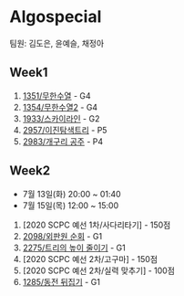 # Algospecial
팀원: 김도은, 윤예슬, 채정아

## Week1

1. [1351/무한수열](https://www.acmicpc.net/problem/1351) - G4
2. [1354/무한수열2](https://www.acmicpc.net/problem/1354) - G4
3. [1933/스카이라인](https://www.acmicpc.net/problem/1933) - G2
4. [2957/이진탐색트리](https://www.acmicpc.net/problem/2957) - P5
5. [2983/개구리 공주](https://www.acmicpc.net/problem/2983) - P4

## Week2
- 7월 13일(화) 20:00 ~ 01:40
- 7월 15일(목) 12:00 ~ 15:00
1. [2020 SCPC 예선 1차/사다리타기] - 150점
2. [2098/외판원 순회](https://www.acmicpc.net/problem/2098) - G1
3. [2275/트리의 높이 줄이기](https://www.acmicpc.net/problem/2275) - G1
4. [2020 SCPC 예선 2차/고구마] - 150점
5. [2020 SCPC 예선 2차/실력 맞추기] - 100점
6. [1285/동전 뒤집기](https://www.acmicpc.net/problem/1285) - G1
